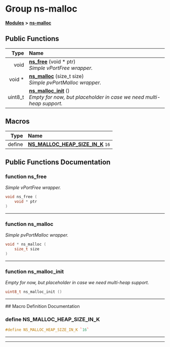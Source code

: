 

# Group ns-malloc



[**Modules**](modules.md) **>** [**ns-malloc**](group__ns-malloc.md)










































## Public Functions

| Type | Name |
| ---: | :--- |
|  void | [**ns\_free**](#function-ns_free) (void \* ptr) <br>_Simple vPortFree wrapper._  |
|  void \* | [**ns\_malloc**](#function-ns_malloc) (size\_t size) <br>_Simple pvPortMalloc wrapper._  |
|  uint8\_t | [**ns\_malloc\_init**](#function-ns_malloc_init) () <br>_Empty for now, but placeholder in case we need multi-heap support._  |



























## Macros

| Type | Name |
| ---: | :--- |
| define  | [**NS\_MALLOC\_HEAP\_SIZE\_IN\_K**](ns__malloc_8h.md#define-ns_malloc_heap_size_in_k)  `16`<br> |

## Public Functions Documentation




### function ns\_free 

_Simple vPortFree wrapper._ 
```C++
void ns_free (
    void * ptr
) 
```




<hr>



### function ns\_malloc 

_Simple pvPortMalloc wrapper._ 
```C++
void * ns_malloc (
    size_t size
) 
```




<hr>



### function ns\_malloc\_init 

_Empty for now, but placeholder in case we need multi-heap support._ 
```C++
uint8_t ns_malloc_init () 
```




<hr>
## Macro Definition Documentation





### define NS\_MALLOC\_HEAP\_SIZE\_IN\_K 

```C++
#define NS_MALLOC_HEAP_SIZE_IN_K `16`
```




<hr>

------------------------------


